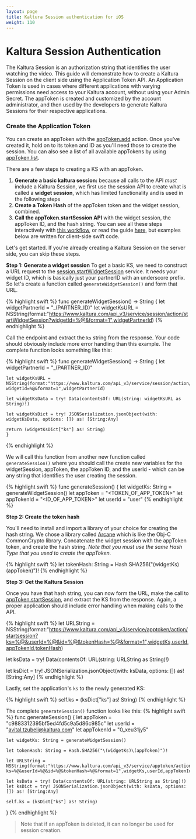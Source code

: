 ```yaml
---
layout: page
title: Kaltura Session authentication for iOS
weight: 110
---
```


# Kaltura Session Authentication 

The Kaltura Session is an authorization string that identifies the user watching the video. This guide will demonstrate how to create a Kaltura Session on the client side using the Application Token API. An Application Token is used in cases where different applications with varying permissions need access to your Kaltura account, without using your Admin Secret. The appToken is created and customized by the account administrator, and then used by the developers to generate Kaltura Sessions for their respective applications. 


### Create the Application Token 

You can create an appToken with the [appToken.add](https://developer.kaltura.com/console/service/appToken/action/add) action. Once you've created it, hold on to its token and ID as you'll need those to create the session. You can also see a list of all available appTokens by using [appToken.list](https://developer.kaltura.com/console/service/appToken/action/list). 

There are a few steps to creating a KS with an appToken.
1. **Generate a basic kaltura session:** because all calls to the API *must* include a Kaltura Session, we first use the session API to create what is called a **widget session**, which has limited functionality and is used in the following steps 
2. **Create a Token Hash** of the appToken token and the widget session, combined. 
3. **Call the appToken.startSession API** with the widget session, the appToken ID, and the hash string. 
You can see all these steps interactively with [this workflow](https://developer.kaltura.com/workflows/Generate_API_Sessions/App_Token_Authentication), or read the guide [here](https://developer.kaltura.com/api-docs/VPaaS-API-Getting-Started/application-tokens.html), but examples below are written for client-side swift code. 

Let's get started. If you're already creating a Kaltura Session on the server side, you can skip these steps. 

**Step 1: Generate a widget session** 
To get a basic KS, we need to construct a URL request to the [session.startWidgetSession](https://developer.kaltura.com/api-docs/service/session/action/startWidgetSession) service. It needs your widget ID, which is basically just your partnerID with an underscore prefix. 
So let's create a function called `generateWidgetSession()` and form that URL. 

{% highlight swift %}
func generateWidgetSession() -> String {
    let widgetPartnerId = "_\(PARTNER_ID)"
    let widgetKsURL = NSString(format:"https://www.kaltura.com/api_v3/service/session/action/startWidgetSession?widgetId=%@&format=1",widgetPartnerId)
{% endhighlight %}

Call the endpoint and extract the `ks` string from the response. Your code should obviously include more error handling than this example. The complete function looks something like this: 

{% highlight swift %}
func generateWidgetSession() -> String {
    let widgetPartnerId = "_\(PARTNER_ID)"

    let widgetKsURL = NSString(format:"https://www.kaltura.com/api_v3/service/session/action/startWidgetSession?widgetId=%@&format=1",widgetPartnerId)

    let widgetKsData = try! Data(contentsOf: URL(string: widgetKsURL as String)!)

    let widgetKsDict = try! JSONSerialization.jsonObject(with: widgetKsData, options: []) as! [String:Any]

    return (widgetKsDict["ks"] as! String)
    }
{% endhighlight %}

We will call this function from another new function called `generateSession()` where you should call the create new variables for the widgetSession, appToken, the appToken ID, and the userId - which can be any string that identifies the user creating the session. 

{% highlight swift %}
func generateSession() {
    let widgetKs: String = generateWidgetSession()
    let appToken = "<TOKEN_OF_APP_TOKEN>"
    let appTokenId = "<ID_OF_APP_TOKEN>"
    let userId = "user"
{% endhighlight %}

**Step 2: Create the token hash**

You'll need to install and import a library of your choice for creating the hash string. We chose a library called [Arcane](https://cocoapods.org/pods/Arcane) which is like the Obj-C CommonCrypto library. Concatenate the widget session with the appToken token, and create the hash string. *Note that you must use the same Hash Type that you used to create the appToken.*

{% highlight swift %}
let tokenHash: String = Hash.SHA256("\(widgetKs)\(appToken)")!
{% endhighlight %}

**Step 3: Get the Kaltura Session** 

Once you have that hash string, you can now form the URL, make the call to [appToken.startSession](https://developer.kaltura.com/console/service/appToken/action/startSession), and extract the KS from the response. Again, a proper application should include error handling when making calls to the API. 

{% highlight swift %}
let URLString = NSString(format:"https://www.kaltura.com/api_v3/service/apptoken/action/startsession?ks=%@&userId=%@&id=%@&tokenHash=%@&format=1",widgetKs,userId,appTokenId,tokenHash)

let ksData = try! Data(contentsOf: URL(string: URLString as String)!)

let ksDict = try! JSONSerialization.jsonObject(with: ksData, options: []) as! [String:Any]
{% endhighlight %}

Lastly, set the application's `ks` to the newly generated KS:

{% highlight swift %}
self.ks = (ksDict["ks"] as! String)
{% endhighlight %}

The complete `generateSession()` function looks like this: 
{% highlight swift %}
func generateSession() {
    let appToken = "c9883312395bf5ed4fd5c9a5d86c985c"
    let userId = "avital.tzubeli@kaltura.com"
    let appTokenId = "0_xeu31jy5"

    let widgetKs: String = generateWidgetSession()

    let tokenHash: String = Hash.SHA256("\(widgetKs)\(appToken)")!

    let URLString = NSString(format:"https://www.kaltura.com/api_v3/service/apptoken/action/startsession?ks=%@&userId=%@&id=%@&tokenHash=%@&format=1",widgetKs,userId,appTokenId,tokenHash)

    let ksData = try! Data(contentsOf: URL(string: URLString as String)!)
    let ksDict = try! JSONSerialization.jsonObject(with: ksData, options: []) as! [String:Any]

    self.ks = (ksDict["ks"] as! String)
}
{% endhighlight %}
> Note that if an appToken is deleted, it can no longer be used for session creation. 
